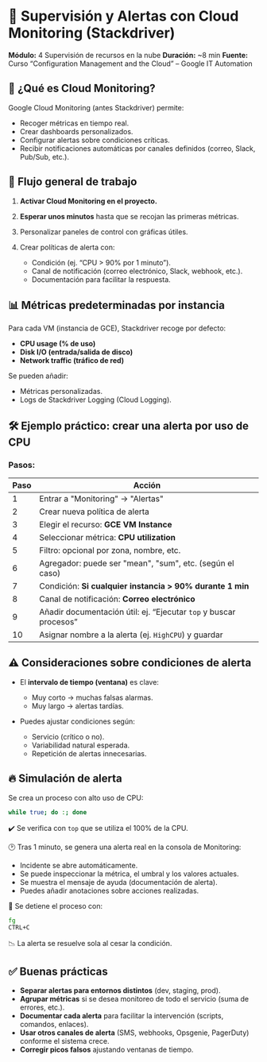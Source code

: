 
# 📡 Supervisión y Alertas con Cloud Monitoring (Stackdriver)

**Módulo:** 4 Supervisión de recursos en la nube
**Duración:** \~8 min
**Fuente:** Curso “Configuration Management and the Cloud” – Google IT Automation

## 📌 ¿Qué es Cloud Monitoring?

Google Cloud Monitoring (antes Stackdriver) permite:

* Recoger métricas en tiempo real.
* Crear dashboards personalizados.
* Configurar alertas sobre condiciones críticas.
* Recibir notificaciones automáticas por canales definidos (correo, Slack, Pub/Sub, etc.).

## 🧭 Flujo general de trabajo

1. **Activar Cloud Monitoring en el proyecto.**
2. **Esperar unos minutos** hasta que se recojan las primeras métricas.
3. Personalizar paneles de control con gráficas útiles.
4. Crear políticas de alerta con:

   * Condición (ej. “CPU > 90% por 1 minuto”).
   * Canal de notificación (correo electrónico, Slack, webhook, etc.).
   * Documentación para facilitar la respuesta.

## 📊 Métricas predeterminadas por instancia

Para cada VM (instancia de GCE), Stackdriver recoge por defecto:

* **CPU usage (% de uso)**
* **Disk I/O (entrada/salida de disco)**
* **Network traffic (tráfico de red)**

Se pueden añadir:

* Métricas personalizadas.
* Logs de Stackdriver Logging (Cloud Logging).

## 🛠️ Ejemplo práctico: crear una alerta por uso de CPU

### Pasos:

| Paso | Acción                                                            |
| ---- | ----------------------------------------------------------------- |
| 1    | Entrar a "Monitoring" → "Alertas"                                 |
| 2    | Crear nueva política de alerta                                    |
| 3    | Elegir el recurso: **GCE VM Instance**                            |
| 4    | Seleccionar métrica: **CPU utilization**                          |
| 5    | Filtro: opcional por zona, nombre, etc.                           |
| 6    | Agregador: puede ser "mean", "sum", etc. (según el caso)          |
| 7    | Condición: **Si cualquier instancia > 90% durante 1 min**         |
| 8    | Canal de notificación: **Correo electrónico**                     |
| 9    | Añadir documentación útil: ej. “Ejecutar `top` y buscar procesos” |
| 10   | Asignar nombre a la alerta (ej. `HighCPU`) y guardar              |

## ⚠️ Consideraciones sobre condiciones de alerta

* El **intervalo de tiempo (ventana)** es clave:

  * Muy corto → muchas falsas alarmas.
  * Muy largo → alertas tardías.
* Puedes ajustar condiciones según:

  * Servicio (crítico o no).
  * Variabilidad natural esperada.
  * Repetición de alertas innecesarias.

## 🔥 Simulación de alerta

Se crea un proceso con alto uso de CPU:

```bash
while true; do :; done
```

✔️ Se verifica con `top` que se utiliza el 100% de la CPU.

🕑 Tras 1 minuto, se genera una alerta real en la consola de Monitoring:

* Incidente se abre automáticamente.
* Se puede inspeccionar la métrica, el umbral y los valores actuales.
* Se muestra el mensaje de ayuda (documentación de alerta).
* Puedes añadir anotaciones sobre acciones realizadas.

🧯 Se detiene el proceso con:

```bash
fg
CTRL+C
```

📉 La alerta se resuelve sola al cesar la condición.

## ✅ Buenas prácticas

* **Separar alertas para entornos distintos** (dev, staging, prod).
* **Agrupar métricas** si se desea monitoreo de todo el servicio (suma de errores, etc.).
* **Documentar cada alerta** para facilitar la intervención (scripts, comandos, enlaces).
* **Usar otros canales de alerta** (SMS, webhooks, Opsgenie, PagerDuty) conforme el sistema crece.
* **Corregir picos falsos** ajustando ventanas de tiempo.

